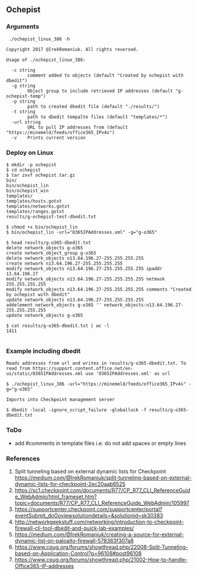 
## Ochepist 

### Arguments

```
 ./ochepist_linux_386 -h

Copyright 2017 @IrekRomaniuk. All rights reversed.

Usage of ./ochepist_linux_386:

  -c string
        comment added to objects (default "Created by ochepist with dbedit")
  -g string
        Object group to include retrieved IP addresses (default "g-ochepist-temp")
  -p string
        path to created dbedit file (default "./results/")
  -t string
        path to dbedit tempalte files (default "templates/*")
  -url string
        URL to pull IP addresses from (default "https://minemeld/feeds/office365_IPv4s")
  -v    Prints current version
```

### Deploy on Linux

```
$ mkdir -p ochepist                
$ cd ochepist
$ tar zxvf ochepist.tar.gz         
bin/
bin/ochepist_lin
bin/ochepist_win
templates/
templates/hosts.gotxt
templates/networks.gotxt
templates/ranges.gotxt
results/g-ochepist-test-dbedit.txt

$ chmod +x bin/ochepist_lin 
$ bin/ochepist_lin -url="O365IPAddresses.xml" -g="g-o365"

$ head results/g-o365-dbedit.txt 
delete network_objects g-o365
create network_object_group g-o365
delete network_objects n13.64.196.27-255.255.255.255
create network n13.64.196.27-255.255.255.255
modify network_objects n13.64.196.27-255.255.255.255 ipaddr 13.64.196.27
modify network_objects n13.64.196.27-255.255.255.255 netmask 255.255.255.255
modify network_objects n13.64.196.27-255.255.255.255 comments "Created by ochepist with dbedit"
update network_objects n13.64.196.27-255.255.255.255
addelement network_objects g-o365 '' network_objects:n13.64.196.27-255.255.255.255
update network_objects g-o365

$ cat results/g-o365-dbedit.txt | wc -l
1411


```

### Example including dbedit 

```
Reads addresses from url and writes in results/g-o365-dbedit.txt. To read from https://support.content.office.net/en-us/static/O365IPAddresses.xml use 'O365IPAddresses.xml' as url

$ ./ochepist_linux_386 -url="https://minemeld/feeds/office365_IPv4s" -g="g-o365"

Imports into Checkpoint management server

$ dbedit -local -ignore_script_failure -globallock -f results/g-o365-dbedit.txt

```
### ToDo

+ add #comments in template files i.e. do not add spaces or empty lines

### References
1. Split tunneling based on external dynamic lists for Checkpoint https://medium.com/@IrekRomaniuk/split-tunneling-based-on-external-dynamic-lists-for-checkpoint-2ec20aab6525
2. https://sc1.checkpoint.com/documents/R77/CP_R77_CLI_ReferenceGuide_WebAdmin/html_frameset.htm?topic=documents/R77/CP_R77_CLI_ReferenceGuide_WebAdmin/105997
3. https://supportcenter.checkpoint.com/supportcenter/portal?eventSubmit_doGoviewsolutiondetails=&solutionid=sk30383
4. http://networkgeekstuff.com/networking/introduction-to-checkpoint-firewall-cli-tool-dbedit-and-quick-lab-examples/
4. https://medium.com/@IrekRomaniuk/creating-a-source-for-external-dynamic-list-on-paloalto-firewall-578363f307a8
6. https://www.cpug.org/forums/showthread.php/22008-Split-Tunneling-based-on-Application-Control?p=96108#post96108
7. https://www.cpug.org/forums/showthread.php/21002-How-to-handle-Office365-IP-addresses

